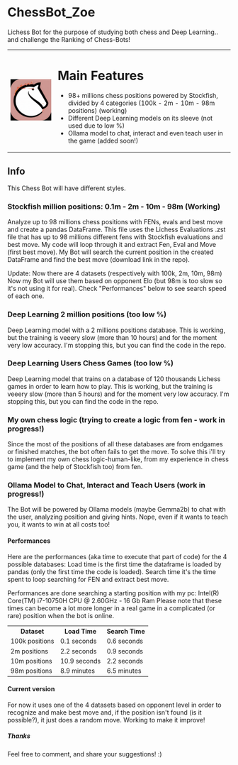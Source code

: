 
# ChessBot_Zoe
Lichess Bot for the purpose of studying both chess and Deep Learning.. and challenge the Ranking of Chess-Bots!

<table>
  <tr>
    <td>
      <img src="img/LichessZoeLogo.png" alt="Chess Bot Zoe" width="250" />
    </td>
    <td>
      <h1>Main Features</h1>
      <ul>
        <li>98+ millions chess positions powered by Stockfish, divided by 4 categories (100k - 2m - 10m - 98m positions) (working)</li>
        <li>Different Deep Learning models on its sleeve (not used due to low %)</li>
        <li>Ollama model to chat, interact and even teach user in the game (added soon!)</li>
      </ul>
    </td>
  </tr>
</table>


## Info
This Chess Bot will have different styles. 

### Stockfish million positions: 0.1m - 2m - 10m - 98m (Working)
Analyze up to 98 millions chess positions with FENs, evals and best move and create a pandas DataFrame.
This file uses the Lichess Evaluations .zst file that has up to 98 millions different fens with Stockfish evaluations and best move.
My code will loop through it and extract Fen, Eval and Move (first best move).
My Bot will search the current position in the created DataFrame and find the best move (download link in the repo).

Update: Now there are 4 datasets (respectively with 100k, 2m, 10m, 98m)
Now my Bot will use them based on opponent Elo (but 98m is too slow so it's not using it for real). 
Check "Performances" below to see search speed of each one.


### Deep Learning 2 million positions (too low %)

Deep Learning model with a 2 millions positions database.
This is working, but the training is veeery slow (more than 10 hours) and for the moment very low accuracy. 
I'm stopping this, but you can find the code in the repo.


### Deep Learning Users Chess Games (too low %)

Deep Learning model that trains on a database of 120 thousands Lichess games in order to learn how to play.
This is working, but the training is veeery slow (more than 5 hours) and for the moment very low accuracy. 
I'm stopping this, but you can find the code in the repo.


### My own chess logic (trying to create a logic from fen - work in progress!)

Since the most of the positions of all these databases are from endgames or finished matches, the bot often fails to get the move.
To solve this i'll try to implement my own chess logic-human-like, from my experience in chess game (and the help of Stockfish too) from fen.


### Ollama Model to Chat, Interact and Teach Users (work in progress!)

The Bot will be powered by Ollama models (maybe Gemma2b) to chat with the user, analyzing position and giving hints.
Nope, even if it wants to teach you, it wants to win at all costs too!


#### Performances
Here are the performances (aka time to execute that part of code) for the 4 possible databases:
Load time is the first time the dataframe is loaded by pandas (only the first time the code is loaded).
Search time it's the time spent to loop searching for FEN and extract best move.

Performances are done searching a starting position with my pc: Intel(R) Core(TM) i7-10750H CPU @ 2.60GHz - 16 Gb Ram
Please note that these times can become a lot more longer in a real game in a complicated (or rare) position when the bot is online.

<table>
  <tr>
    <th>Dataset</th>
    <th>Load Time</th>
    <th>Search Time</th>
  </tr>
  <tr>
    <td>100k positions</td>
    <td>0.1 seconds</td>
    <td>0.6 seconds</td>
  </tr>
  <tr>
    <td>2m positions</td>
    <td>2.2 seconds</td>
    <td>0.9 seconds</td>
  </tr>
  <tr>
    <td>10m positions</td>
    <td>10.9 seconds</td>
    <td>2.2 seconds</td>
  </tr>
  <tr>
    <td>98m positions</td>
    <td>8.9 minutes</td>
    <td>6.5 minutes</td>
  </tr>
</table>



#### Current version

For now it uses one of the 4 datasets based on opponent level in order to recognize and make best move and, if the position isn't found (is it possible?), it just does a random move.
Working to make it improve!


##### Thanks
Feel free to comment, and share your suggestions! :)
